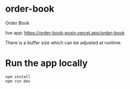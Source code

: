 # order-book
Order Book

live app:
https://order-book-eosin.vercel.app/order-book

There is a buffer size which can be adjusted at runtime.

# Run the app locally
```
npm install
npm run dev
```
